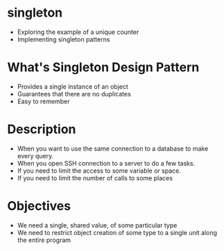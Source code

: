 # singleton
- Exploring the example of a unique counter
- Implementing singleton patterns

# What's Singleton Design Pattern
- Provides a single instance of an object
- Guarantees that there are no duplicates
- Easy to remember

# Description
- When you want to use the same connection to a database to make every query.
- When you open SSH connection to a server to do a few tasks.
- If you need to limit the access to some variable or space.
- If you need to limit the number of calls to some places

# Objectives
- We need a single, shared value, of some particular type
- We need to restrict object creation of some type to a single unit along the entire program
